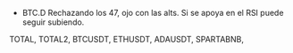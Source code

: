 * BTC.D
Rechazando los 47, ojo con las alts.
Si se apoya en el RSI puede seguir subiendo.

TOTAL,
TOTAL2,
BTCUSDT,
ETHUSDT,
ADAUSDT,
SPARTABNB,